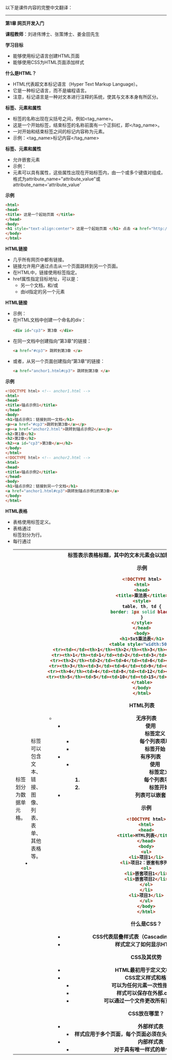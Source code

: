 以下是课件内容的完整中文翻译：

---

**第1章 网页开发入门**

**课程教师**：刘进伟博士、张策博士、姜金田先生

**学习目标**
- 能够使用标记语言创建HTML页面
- 能够使用CSS为HTML页面添加样式

**什么是HTML？**
- HTML代表超文本标记语言（Hyper Text Markup Language）。
- 它是一种标记语言，而不是编程语言。
- 注意，标记语言是一种对文本进行注释的系统，使其与文本本身有所区分。

**标签、元素和属性**
- 标签的名称出现在尖括号之间，例如<tag_name>。
- 这是一个开始标签，结束标签的名称前面有一个正斜杠，即</tag_name>。
- 一对开始和结束标签之间的标记内容称为元素。
- 示例：<tag_name>标记内容</tag_name>

**标签、元素和属性**
- 允许嵌套元素
- 示例：
- 元素可以具有属性，这些属性出现在开始标签内，由一个或多个键值对组成，格式为attribute_name="attribute_value"或attribute_name='attribute_value'

**示例**
```html
<html>
<head>
<title> 这是一个起始页面 </title>
</head>
<body>
<h1 style="text-align:center"> 这是一个起始页面 </h1> 点击 <a href="http://www.comp.hkbu.edu.hk"> 这里 </a> 访问香港浸会大学计算机系 <br>
</body>
</html>
```

**HTML链接**
- 几乎所有网页中都有链接。
- 链接允许用户通过点击从一个页面跳转到另一个页面。
- 在HTML中，链接使用<a>标签指定。
- href属性指定目标地址，可以是：
  - 另一个文档，和/或
  - 由id指定的另一个元素

**HTML链接**
- 示例：
- 在HTML文档中创建一个命名的div：
  ```html
  <div id="cp3"> 第3章 </div>
  ```
- 在同一文档中创建指向“第3章”的链接：
  ```html
  <a href="#cp3"> 跳转到第3章 </a>
  ```
- 或者，从另一个页面创建指向“第3章”的链接：
  ```html
  <a href="anchor1.html#cp3"> 跳转到第3章 </a>
  ```

**示例**
```html
<!DOCTYPE html> <!-- anchor1.html -->
<html>
<head>
<title>锚点示例1</title>
</head>
<body>
<h1>锚点示例1：链接到同一文档</h1>
<p><a href="#cp3">跳转到第3章</a></p>
<p><a href="anchor2.html">跳转到锚点示例2</a></p>
<h2>第1章</h2>
<h2>第2章</h2>
<h2><a id="cp3">第3章</a></h2>
</body>
</html>
<!DOCTYPE html> <!-- anchor2.html -->
<html>
<head>
<title>锚点示例2</title>
</head>
<body>
<h1>锚点示例2：链接到另一个文档</h1>
<a href="anchor1.html#cp3">跳转到锚点示例1的第3章</a>
</body>
</html>
```

**HTML表格**
- 表格使用<table>标签定义。
- 表格通过<tr>标签划分为行。
- 每行通过<td>标签划分为数据单元格。
- <td>标签可以包含文本、链接、图像、列表、表单、其他表格等。
- <th>标签表示表格标题，其中的文本元素会以加粗和居中的方式显示。

**示例**
```html
<!DOCTYPE html>
<html>
<head>
<title>乘法表</title>
<style>
table, th, td {
border: 1px solid black;
}
</style>
</head>
<body>
<h1>5x5乘法表</h1>
<table style="width:50%">
<tr><td></td><th>1</th><th>2</th><th>3</th><th>4</th><th>5</th></tr>
<tr><th>1</th><td>1</td><td>2</td><td>3</td><td>4</td><td>5</td></tr>
<tr><th>2</th><td>2</td><td>4</td><td>6</td><td>8</td><td>10</td></tr>
<tr><th>3</th><td>3</td><td>6</td><td>9</td><td>12</td><td>15</td></tr>
<tr><th>4</th><td>4</td><td>8</td><td>12</td><td>16</td><td>20</td></tr>
<tr><th>5</th><td>5</td><td>10</td><td>15</td><td>20</td><td>25</td></tr>
</table>
</body>
</html>
```

**HTML列表**
- 无序列表
  - 使用<ul>标签定义
  - 每个列表项以<li>标签开始
- 有序列表
  - 使用<ol>标签定义
  - 每个列表项以<li>标签开始
- 列表可以嵌套

**示例**
```html
<!DOCTYPE html>
<html>
<head>
<title>HTML列表</title>
</head>
<body>
<ul>
<li>项目1</li>
<li>项目2：嵌套有序列表
<ol>
<li>嵌套项目1</li>
<li>嵌套项目2</li>
</ol>
</li>
<li>项目3</li>
</ul>
</body>
</html>
```

**什么是CSS？**
- CSS代表层叠样式表（Cascading Style Sheets）
- 样式定义了如何显示HTML元素

**CSS及其优势**
- HTML最初用于定义文档内容。
- CSS定义样式和格式：
  - 可以为任何元素一次性指定显示细节。
  - 样式可以保存在外部.css文件中。
  - 可以通过一个文件更改所有页面的呈现方式。

**CSS放在哪里？**
- 外部样式表
  - 样式应用于多个页面，每个页面必须在头部（head）部分使用<link>标签链接
- 内部样式表
  - 对于具有唯一样式的单个文档，使用<style>标签指定
- 内联样式
  - 使用style属性的样式标签

**CSS链接方式**
- CSS的插入方式：
  - 外部
  - 内部
  - 内联

**示例**
```html
<html>
<head>
<link rel="stylesheet" href="external.css">
<style>
p { color:#ff0033; }
</style>
</head>
<body>
<p style="color:#ff0033;"> 一些文本。 </p>
</body>
</html>
```

**CSS语法**
- 两个主要部分：选择器 {声明}
  - 选择器
    - 指定要样式的HTML元素。
    - 多个选择器用逗号分隔。
  - 声明
    - 每个声明由属性和值组成。
    - 多个声明用分号分隔。
    - 注释用/*和*/括起来。

**选择器匹配**
- 按元素名称选择所有元素 p {...}
- 按类名选择所有元素 .marked {...}
- 按id选择元素 #color {...}
- 指定所有元素 * {...}

**选择器匹配**
- 一些CSS属性
  - background-color：指定要使用的背景颜色。
  - color：指定文本颜色。
  - text-align：指定元素中文本的水平对齐方式
  - text-transform：控制文本的大小写
  - text-decoration：指定添加的装饰

**CSS属性**
- 一些CSS属性，续
  - font-family：指定元素的字体。
  - font-weight：设置文本中字符的粗细。
  - font-style：指定文本的字体样式。
  - font-size：设置字体大小。

**示例**
```css
body {
background-color: black; color: white; font-family: times, arial, serif;
}
h1 {
text-align: center; text-transform: uppercase; text-decoration: underline;
}
h2 {
font-weight: bold; font-style: oblique;
}
```

**CSS盒模型**
- 所有HTML元素都可以被视为盒子。

**CSS盒模型**
- 外边距（Margin）：清除边框周围的区域。外边距没有背景颜色，是完全透明的。
- 边框（Border）：围绕内边距和内容的边框。边框受盒子背景颜色的影响。
- 内边距（Padding）：清除内容周围的区域。内边距受盒子背景颜色的影响。
- 内容（Content）：盒子的内容，文本和图像出现的地方。

**CSS盒模型**
- 外边距、内边距示例
  - all_four margin: 0px;
  - top_and_bottom right_and_left padding: 2px 10px;
  - top right_and_left bottom padding: 2px 10px 5px;
  - top right bottom left padding: 2px 10px 5px 15px;

**CSS盒模型**
- 边框
  - border-width, border-style, border-color
  - 边框样式的部分值
    - none, dotted, dashed, solid, double
  - 示例
    - border: 5px solid gray;

**示例**
```html
<!DOCTYPE html>
<html>
<head>
<title>CSS盒模型</title>
<style>
.ex {
width: 220px; padding: 2px 10px 5px; border: 5px solid gray; margin: 0px;
}
</style>
</head>
<body>
<img src="http://via.placeholder.com/250x100/dec.png" width="250" height="100" /> <br>
<div class="ex">
上面的图像宽度为250px。<br>该元素的总宽度也是250px。
</div>
</body>
</html>
```

**CSS object-fit**
- object-fit属性指定替换元素的内容应如何适应由其高度和宽度确定的盒子。

**浮动元素**
- 浮动元素可以被推到左边或右边，允许其他元素围绕它排列。
- 元素如何浮动
  - 元素水平浮动。
  - 浮动元素将尽可能地向左或向右移动。

**HTML的块级元素和内联元素**
- HTML元素可以是块级元素或内联元素。
- 块级元素是一个占据整个可用宽度的元素，并且在其前后都有换行符。
  - 示例：<h1>、<p>、<div>
- 内联元素只占据必要的宽度，并且不会强制换行。
  - 示例：<span>、<a>、<img>

**显示属性**
- 使用CSS的display属性可以将内联元素更改为块级元素，反之亦然。
- 示例：
  - 要隐藏一个元素，可以将其CSS display属性设置为none

**示例**
```html
<!DOCTYPE html>
<html>
<head>
<title>CSS display示例</title>
</head>
<body>
<p>文本中的<span>内联span</span>。</p>
<p>文本中的<span style="display:block">块级span</span>。</p>
<ul>
<li>块级项目1</li>
<li style="display:inline">内联项目2</li>
<li style="display:inline">内联项目3</li>
<li style="display:none">隐藏项目4</li>
<li>块级项目5</li>
</ul>
</body>
</html>
```
